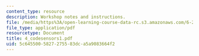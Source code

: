 ```yaml
---
content_type: resource
description: Workshop notes and instructions.
file: /media/https%3A/open-learning-course-data-rc.s3.amazonaws.com/6-270-autonomous-robot-design-competition-january-iap-2005/5c6455005827275583dca5a9083664f2_4_codesensors1.pdf
file_type: application/pdf
resourcetype: Document
title: 4_codesensors1.pdf
uid: 5c645500-5827-2755-83dc-a5a9083664f2
---
```

